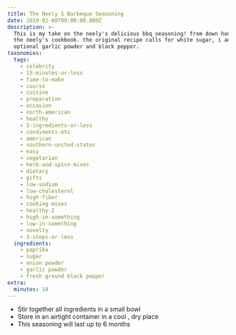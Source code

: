 ```yaml
---
title: The Neely S Barbeque Seasoning
date: 2010-02-08T00:00:00.000Z
description: >-
  This is my take on the neely's delicious bbq seasoning! from down home with
  the neely's cookbook. the original recipe calls for white sugar, i added the
  optional garlic powder and black pepper.
taxonomies:
  tags:
    - celebrity
    - 15-minutes-or-less
    - time-to-make
    - course
    - cuisine
    - preparation
    - occasion
    - north-american
    - healthy
    - 5-ingredients-or-less
    - condiments-etc
    - american
    - southern-united-states
    - easy
    - vegetarian
    - herb-and-spice-mixes
    - dietary
    - gifts
    - low-sodium
    - low-cholesterol
    - high-fiber
    - cooking-mixes
    - healthy-2
    - high-in-something
    - low-in-something
    - novelty
    - 3-steps-or-less
  ingredients:
    - paprika
    - sugar
    - onion powder
    - garlic powder
    - fresh ground black pepper
extra:
  minutes: 10
---
```

 - Stir together all ingredients in a small bowl
 - Store in an airtight container in a cool , dry place
 - This seasoning will last up to 6 months
